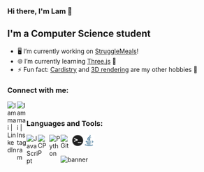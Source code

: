 ### Hi there, I'm Lam 👋

## I'm a Computer Science student
- 🖥️ I’m currently working on [StruggleMeals][CurrentApp]!
- 🌐 I’m currently learning [Three.js][CurrentWebApp] 📡
- ⚡ Fun fact: [Cardistry][instagram] and [3D rendering][renders] are my other hobbies 🤖

### Connect with me:

[<img align="left" alt="lammai | LinkedIn" width="22px" src="https://cdn.jsdelivr.net/npm/simple-icons@v3/icons/linkedin.svg" />][linkedin]
[<img align="left" alt="lammai | Instagram" width="22px" src="https://cdn.jsdelivr.net/npm/simple-icons@v3/icons/instagram.svg" />][instagram]

<br />

### Languages and Tools:

<img align="left" alt="JavaScript" width="26px" src="https://raw.githubusercontent.com/simple-icons/simple-icons/b4c26a833274ecd7eb948805c9488ace62e8e664/icons/javascript.svg" />
<img align="left" alt="CPP" width="26px" src="https://raw.githubusercontent.com/simple-icons/simple-icons/b4c26a833274ecd7eb948805c9488ace62e8e664/icons/cplusplus.svg" />
<img align="left" alt="Python" width="26px" src="https://raw.githubusercontent.com/simple-icons/simple-icons/b4c26a833274ecd7eb948805c9488ace62e8e664/icons/python.svg" />
<img align="left" alt="Git" width="26px" src="https://raw.githubusercontent.com/simple-icons/simple-icons/b4c26a833274ecd7eb948805c9488ace62e8e664/icons/git.svg" />
<img align="left" alt="Terminal" width="26px" src="https://raw.githubusercontent.com/github/explore/80688e429a7d4ef2fca1e82350fe8e3517d3494d/topics/terminal/terminal.png" />
<img align="left" alt="Java" width="26px" src="https://raw.githubusercontent.com/simple-icons/simple-icons/b4c26a833274ecd7eb948805c9488ace62e8e664/icons/java.svg" />

<br />
<br />

![banner](hitech-lolife.gif)

[CurrentApp]: https://github.com/lammai/StruggleMeals
[CurrentWebApp]: https://threejs.org/
[instagram]: https://instagram.com/lamb.thesheep
[linkedin]: https://www.linkedin.com/in/lammal
[renders]: https://github.com/lammai/dotfiles/blob/master/README.md
